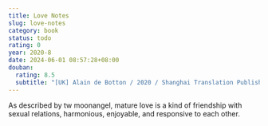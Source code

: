 ```yaml
---
title: Love Notes
slug: love-notes
category: book
status: todo
rating: 0
year: 2020-8
date: 2024-06-01 08:57:28+08:00
douban:
  rating: 8.5
  subtitle: "[UK] Alain de Botton / 2020 / Shanghai Translation Publishing House"
---
```


As described by tw moonangel, mature love is a kind of friendship with sexual relations, harmonious, enjoyable, and responsive to each other.
